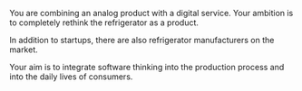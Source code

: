 You are combining an analog product with a digital service. Your ambition is to completely rethink the refrigerator as a product.

In addition to startups, there are also refrigerator manufacturers on the market.

Your aim is to integrate software thinking into the production process and into the daily lives of consumers.
